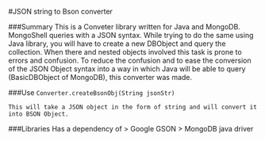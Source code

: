 #JSON string to Bson converter

###Summary
	This is a Conveter library written for Java and MongoDB.
	MongoShell queries with a JSON syntax. While trying to do the same using Java library, you will have to create a new DBObject and query the collection. When there and nested objects involved this task is prone to errors and confusion.
	To reduce the confusion and to ease the conversion of the JSON Object syntax into a way in which Java will be able to query (BasicDBObject of MongoDB), this converter was made.
	
###Use
	``Converter.createBsonObj(String jsonStr)``
	
	This will take a JSON object in the form of string and will convert it into BSON Object.

###Libraries
	Has a dependency of 
	> Google GSON
	> MongoDB java driver